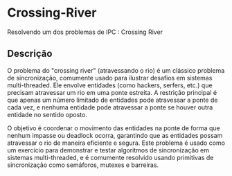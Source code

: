 # Crossing-River
Resolvendo um dos problemas de IPC : Crossing River


## Descrição
O problema do "crossing river" (atravessando o rio) é um clássico problema de sincronização, comumente usado para ilustrar desafios em sistemas multi-threaded. Ele envolve entidades (como hackers, serfers, etc.) que precisam atravessar um rio em uma ponte estreita. A restrição principal é que apenas um número limitado de entidades pode atravessar a ponte de cada vez, e nenhuma entidade pode atravessar a ponte se houver outra entidade no sentido oposto.

O objetivo é coordenar o movimento das entidades na ponte de forma que nenhum impasse ou deadlock ocorra, garantindo que as entidades possam atravessar o rio de maneira eficiente e segura. Este problema é usado como um exercício para demonstrar e testar algoritmos de sincronização em sistemas multi-threaded, e é comumente resolvido usando primitivas de sincronização como semáforos, mutexes e barreiras.
